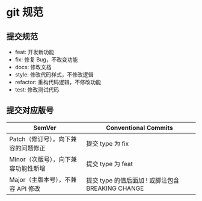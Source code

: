 # git 规范

## 提交规范

- feat: 开发新功能
- fix: 修复 Bug，不改变功能
- docs: 修改文档
- style: 修改代码样式，不修改逻辑
- refactor: 重构代码逻辑，不修改功能
- test: 修改测试代码

## 提交对应版号

| SemVer                              | Conventional Commits                              |
| ----------------------------------- | ------------------------------------------------- |
| Patch（修订号），向下兼容的问题修正 | 提交 type 为 fix                                  |
| Minor（次版号），向下兼容功能性新增 | 提交 type 为 feat                                 |
| Major（主版本号），不兼容 API 修改  | 提交 type 的值后面加 ! 或脚注包含 BREAKING CHANGE |
